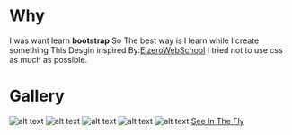 # Why

I was want learn **bootstrap** So
The best way is I learn while I create something
This Desgin inspired By:[ElzeroWebSchool](https://youtube.com/playlist?list=PLDoPjvoNmBAyvm7f--dc6XqkpfDcen_vQ&si=wSBEo5Q1Nsk7J1Pj)
I tried not to use css as much as possible.

# Gallery

![alt text](./assets/image1.jpg)
![alt text](./assets/image2.jpg)
![alt text](./assets/image3.jpg)
![alt text](./assets/image4.jpg)
![alt text](./assets/image5.jpg)
[ See In The Fly ](https://u-shen.github.io/Bandi-Web-Site/#)
